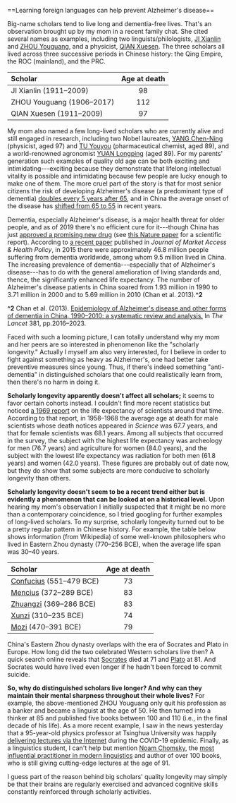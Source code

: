 ==Learning foreign languages can help prevent Alzheimer's disease==

Big-name scholars tend to live long and dementia-free lives. That's an observation brought up by my mom in a recent family chat. She cited several names as examples, including two linguists/philologists, [JI Xianlin](https://en.wikipedia.org/wiki/Ji_Xianlin) and [ZHOU Youguang](https://en.wikipedia.org/wiki/Zhou_Youguang), and a physicist, [QIAN Xuesen](https://en.wikipedia.org/wiki/Qian_Xuesen). The three scholars all lived across three successive periods in Chinese history: the Qing Empire, the ROC (mainland), and the PRC. 

|Scholar | Age at death |
|:--- | :---: |
| JI Xianlin (1911–2009) | 98 |
| ZHOU Youguang (1906–2017)  | 112 |
| QIAN Xuesen (1911–2009)  | 97 |

My mom also named a few long-lived scholars who are currently alive and still engaged in research, including two Nobel laureates, [YANG Chen-Ning](https://en.wikipedia.org/wiki/Yang_Chen-Ning) (physicist, aged 97) and [TU Youyou](https://en.wikipedia.org/wiki/Tu_Youyou) (pharmaceutical chemist, aged 89), and a world-renowned agronomist [YUAN Longping](https://en.wikipedia.org/wiki/Yuan_Longping) (aged 89). For my parents' generation such examples of quality old age can be both exciting and intimidating---exciting because they demonstrate that lifelong intellectual vitality is possible and intimidating because few people are lucky enough to make one of them. The more cruel part of the story is that for most senior citizens the risk of developing Alzheimer's disease (a predominant type of dementia) [doubles every 5 years after 65](https://www.cnn.com/2013/08/23/health/alzheimers-disease-fast-facts/index.html), and in China the average onset of the disease has [shifted from 65 to 55](https://m.sohu.com/n/472200115/?wscrid=95360_2) in recent years.

Dementia, especially Alzheimer's disease, is a major health threat for older people, and as of 2019 there's no efficient cure for it---though China has just [approved a promising new drug](https://www.cnn.com/2019/11/03/health/china-alzheimers-drug-intl-hnk-scli/index.html) (see [this Nature paper](http://dx.doi.org/10.1038/s41422-019-0216-x) for a scientific report). According to [a recent paper](https://www.tandfonline.com/doi/full/10.1080/20016689.2019.1667195) published in _Journal of Market Access & Health Policy_, in 2015 there were approximately 46.8 million people suffering from dementia worldwide, among whom 9.5 million lived in China. The increasing prevalence of dementia---especially that of Alzheimer's disease---has to do with the general amelioration of living standards and, thence, the significantly enhanced life expectancy. The number of Alzheimer's disease patients in China soared from 1.93 million in 1990 to 3.71 million in 2000 and to 5.69 million in 2010 (Chan et al. 2013).**^2**

**^2** Chan et al. (2013). [Epidemiology of Alzheimer's disease and other forms of dementia in China, 1990–2010: a systematic review and analysis.](https://www.thelancet.com/journals/lancet/article/PIIS0140-6736(13)60221-4/fulltext) In _The Lancet_ 381, pp.2016–2023.

Faced with such a looming picture, I can totally understand why my mom and her peers are so interested in phenomenon like the "scholarly longevity." Actually I myself am also very interested, for I believe in order to fight against something as heavy as Alzheimer's, one had better take preventive measures since young. Thus, if there's indeed something "anti-dementia" in distinguished scholars that one could realistically learn from, then there's no harm in doing it.

**Scholarly longevity apparently doesn't affect all scholars;** it seems to favor certain cohorts instead. I couldn't find more recent statistics but noticed [a 1969 report](https://www.ncbi.nlm.nih.gov/pubmed/4980181) on the life expectancy of scientists around that time. According to that report, in 1958–1968 the average age at death for male scientists whose death notices appeared in _Science_ was 67.7 years, and that for female scientists was 68.1 years. Among all subjects that occurred in the survey, the subject with the highest life expectancy was archeology for men (76.7 years) and agriculture for women (84.0 years), and the subject with the lowest life expectancy was radiation for both men (61.8 years) and women (42.0 years). These figures are probably out of date now, but they do show that some subjects are more conducive to scholarly longevity than others.

**Scholarly longevity doesn't seem to be a recent trend either but is evidently a phenomenon that can be looked at on a historical level.** Upon hearing my mom's observation I initially suspected that it might be no more than a contemporary coincidence, so I tried googling for further examples of long-lived scholars. To my surprise, scholarly longevity turned out to be a pretty regular pattern in Chinese history. For example, the table below shows information (from Wikipedia) of some well-known philosophers who lived in Eastern Zhou dynasty (770–256 BCE), when the average life span was 30–40 years.

|Scholar | Age at death|
|:--- | :---: |
|[Confucius](https://en.wikipedia.org/wiki/Confucius) (551–479 BCE) | 73 |
|[Mencius](https://en.wikipedia.org/wiki/Mencius) (372–289 BCE)  | 83 |
|[Zhuangzi](https://en.wikipedia.org/wiki/Zhuang_Zhou) (369–286 BCE)  | 83 |
| [Xunzi](https://en.wikipedia.org/wiki/Xun_Kuang) (310–235 BCE)  | 74 |
| [Mozi](https://en.wikipedia.org/wiki/Mozi) (470–391 BCE)  | 79 |

China's Eastern Zhou dynasty overlaps with the era of Socrates and Plato in Europe. How long did the two celebrated Western scholars live then? A quick search online reveals that [Socrates](https://en.wikipedia.org/wiki/Socrates) died at 71 and [Plato](https://en.wikipedia.org/wiki/Plato) at 81. And Socrates would have lived even longer if he hadn't been forced to commit suicide. 

**So, why do distinguished scholars live longer? And why can they maintain their mental sharpness throughout their whole lives?** For example, the above-mentioned ZHOU Youguang only quit his profession as a banker and became a linguist at the age of 50. He then turned into a thinker at 85 and published five books between 100 and 110 (i.e., in the final decade of his life). As a more recent example, I saw in the news yesterday that a 95-year-old physics professor at Tsinghua University was happily [delivering lectures via the Internet](https://www.youtube.com/watch?v=qbMmMBFwuw8) during the COVID-19 epidemic. Finally, as a linguistics student, I can't help but mention [Noam Chomsky](https://en.wikipedia.org/wiki/Noam_Chomsky#cite_note-father-22), the [most influential practitioner in modern linguistics](https://www.nytimes.com/1998/12/05/arts/a-changed-noam-chomsky-simplifies.html) and author of over 100 books, who is still giving cutting-edge lectures at the age of 91.

I guess part of the reason behind big scholars' quality longevity may simply be that their brains are regularly exercised and advanced cognitive skills constantly reinforced through scholarly activities.